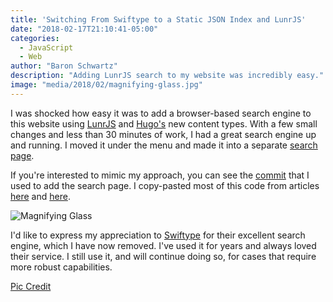 ```yaml
---
title: 'Switching From Swiftype to a Static JSON Index and LunrJS'
date: "2018-02-17T21:10:41-05:00"
categories:
  - JavaScript
  - Web
author: "Baron Schwartz"
description: "Adding LunrJS search to my website was incredibly easy."
image: "media/2018/02/magnifying-glass.jpg"
---
```

I was shocked how easy it was to add a browser-based search engine to this
website using [LunrJS][lunr] and [Hugo's][hugo] new content types. With a few
small changes and less than 30 minutes of work, I had a great search engine up
and running. I moved it under the menu and made it into a separate [search
page][search].

If you're interested to mimic my approach, you can see the [commit][github] that
I used to add the search page. I copy-pasted most of this code from articles
[here][halfelf-1] and [here][halfelf-2].

![Magnifying Glass](/media/2018/02/magnifying-glass.jpg)

<!--more-->

I'd like to express my appreciation to [Swiftype][swiftype] for their excellent
search engine, which I have now removed. I've used it for years and always loved
their service. I still use it, and will continue doing so, for cases that
require more robust capabilities.

[Pic Credit](https://pixabay.com/en/philatelist-stamp-collection-stamp-1844080/)

[search]: /search/
[swiftype]: https://swiftype.com/
[hugo]: https://gohugo.io
[lunr]: https://lunrjs.com/
[halfelf-1]: https://halfelf.org/2017/hugos-making-json/
[halfelf-2]: https://halfelf.org/2017/hugos-lunr-search/
[github]: https://github.com/xaprb/xaprb-src/commit/46e70a8af665407413ca46c0b541c018670b65e2
